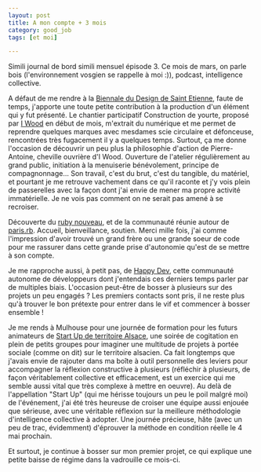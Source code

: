 ```yaml
---
layout: post
title: A mon compte + 3 mois
category: good_job
tags: [et moi]

---
```


Simili journal de bord simili mensuel épisode 3. Ce mois de mars, on parle bois (l'environnement vosgien se rappelle à moi :)), podcast, intelligence collective.

<!--more-->

A défaut de me rendre à la [Biennale du Design de Saint Etienne](http://www.biennale-design.com/saint-etienne/2017/fr/home/), faute de temps, j'apporte une toute petite contribution à la production d'un élément qui y fut présenté. Le chantier participatif Construction de yourte, proposé par [I Wood](http://i-wood.fr/) en début de mois, m'extrait du numérique et me permet de reprendre quelques marques avec mesdames scie circulaire et défonceuse, rencontrées très fugacement il y a quelques temps. Surtout, ça me donne l'occasion de découvrir un peu plus la philosophie d'action de Pierre-Antoine, cheville ouvrière d'I Wood. Ouverture de l'atelier régulièrement au grand public, initiation à la menuiserie bénévolement, principe de compagnonnage... Son travail, c'est du brut, c'est du tangible, du matériel, et pourtant je me retrouve vachement dans ce qu'il raconte et j'y vois plein de passerelles avec la façon dont j'ai envie de mener ma propre activité immatérielle. Je ne vois pas comment on ne serait pas amené à se recroiser.

Découverte du [ruby nouveau](https://lerubynouveau.fr/), et de la communauté réunie autour de [paris.rb](https://www.rubyparis.org/). Accueil, bienveillance, soutien. Merci mille fois, j'ai comme l'impression d'avoir trouvé un grand frère ou une grande soeur de code pour me rassurer dans cette grande prise d'autonomie qu'est de se mettre à son compte.

Je me rapproche aussi, à petit pas, de [Happy Dev](http://happy-dev.fr/), cette communauté autonome de développeurs dont j'entendais ces derniers temps parler par de multiples biais. L'occasion peut-être de bosser à plusieurs sur des projets un peu engagés ? Les premiers contacts sont pris, il ne reste plus qu'à trouver le bon prétexte pour entrer dans le vif et commencer à bosser ensemble !

Je me rends à Mulhouse pour une journée de formation pour les futurs animateurs de [Start Up de territoire Alsace](http://startupdeterritoire.alsace/accueil/), une soirée de cogitation en plein de petits groupes pour imaginer une multitude de projets à portée sociale (comme on dit) sur le territoire alsacien. Ca fait longtemps que j'avais envie de rajouter dans ma boîte à outil personnelle des leviers pour accompagner la réflexion constructive à plusieurs (réfléchir à plusieurs, de façon véritablement collective et efficacement, est un exercice qui me semble aussi vital que très complexe à mettre en oeuvre). Au delà de l'appellation "Start Up" (qui me hérisse toujours un peu le poil malgré moi) de l'événement, j'ai été très heureuse de croiser une équipe aussi enjouée que sérieuse, avec une véritable réflexion sur la meilleure méthodologie d'intelligence collective à adopter. Une journée précieuse, hâte (avec un peu de trac, évidemment) d'éprouver la méthode en condition réelle le 4 mai prochain.

Et surtout, je continue à bosser sur mon premier projet, ce qui explique une petite baisse de régime dans la vadrouille ce mois-ci.
